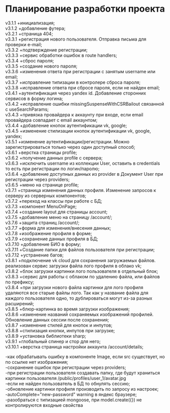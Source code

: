 # Планирование разработки проекта

v3.1.1 +инициализация;  
v3.1.2 +добавление футера;  
v3.2.1 +страница 404;  
v3.3.1 +регистрация нового пользователя. Отправка письма для проверки e-mail;  
v3.3.2 +подтверждение регистрации;  
v3.3.3 +сервис обработки ошибок в route handlers;  
v3.3.4 +сброс пароля;  
v3.3.5 +создание нового пароля;  
v3.3.6 +изменения ответа при регистрации с занятым username или email;  
v3.3.7 +исправление типизации в контролере сброса пароля;  
v3.3.8 +исправление ответа при сбросе пароля, если не найден email;  
v3.4.1 +аутентификация через yandex id. Добавление сторонних сервисов в форму логина;  
v3.4.2 +исправление ошибки missingSuspenseWithCSRBailout связанной с useSearchParams;  
v3.4.3 +привязка провайдера к аккаунту при входе, если email провайдера совпадает с email
аккаунтом;  
v3.4.4 +добавление кнопок аутентификации vk, google;  
v3.4.5 +изменение стилизации кнопок аутентификации vk, google, yandex;  
v3.5.1 +изменение аутентификации/регистрации. Можно зарегистрироваться только через один
доступный способ;  
v3.6.1 +верстка страницы profile;  
v3.6.2 +получение данных profile с сервера;  
v3.6.3 +исключить username из коллекции User, оставить в credentials то есть при регистрации по
логин/паролю;  
v3.6.4 +добавление доступных данных из provider в Документ User при регистрации через
providers;  
v3.6.5 +меню на странице profile;  
v3.7.1 +страница изменения данных профиля. Изменение запросов к серверу из серверных
компонентов;  
v3.7.2 +переход на классы при работе с БД;  
v3.7.3 +компонент MenuOnPage;  
v3.7.4 +создание layout для страницы account;  
v3.7.5 +добавление меню на страницу /account/;  
v3.7.6 +защита страниц /account/;  
v3.7.7 +форма для изменения/внесения данных;  
v3.7.8 +изображение профиля в форме;  
v3.7.9 +сохранение данных профиля в БД;  
v3.7.10 +добавление БИО в форму;  
v3.7.11 +Создание папки для файлов пользователя при регистрации;  
v3.7.12 +устранение багов;  
v3.8.1 +подключение vk cloud для сохранения загружаемых файлов. реализован сервис загрузки файла
лого профиля в облако vk;  
v3.8.2 +блок загрузки картинки лого пользователя в отдельный блок;  
v3.8.3 +сервис для работы с облаком по удалению файла, или файлов по префиксу;  
v3.8.4 +при загрузки нового файла картинки для лого профиля удаляются все старые файлы лого. Так
как у название файла для каждого пользователя одно, то дублироваться могут из-за разных
расширений;  
v3.8.5 +блюр-картинка во время загрузки изображения;  
v3.8.6 +изменение названий сохраняемых изображений профилей. Обновление данных сессии после
сохранения;  
v3.8.7 +изменение стилей для кнопок и инпутов;  
v3.8.8 +стилизация кнопки, инпутов при загрузке;  
v3.8.9 +установка библиотеки sharp;  
v3.9.1 +глобальный спинер и стор для него;  
v3.10.1 +верстка страница настройки аккаунта /account/details;

-как обрабатывать ошибку в компоненте Image, если src существует, но по ссылке нет
изображения;  
-сохранение ошибок при регистрации через providers;  
-при регистрации пользователя создавать папку, где будут храниться картинки пользователя
/public/profiles/user_1/avatar.jpg  
-если не найден пользователь в БД то обнулять сессию;  
-обновление картинки профиля производить по запросу из настроек;  
-autoComplete="new-password" warning в яндекс браузере;  
-разобраться с типизацией mongoose, при model.create({}) не контролируются входные свойства
